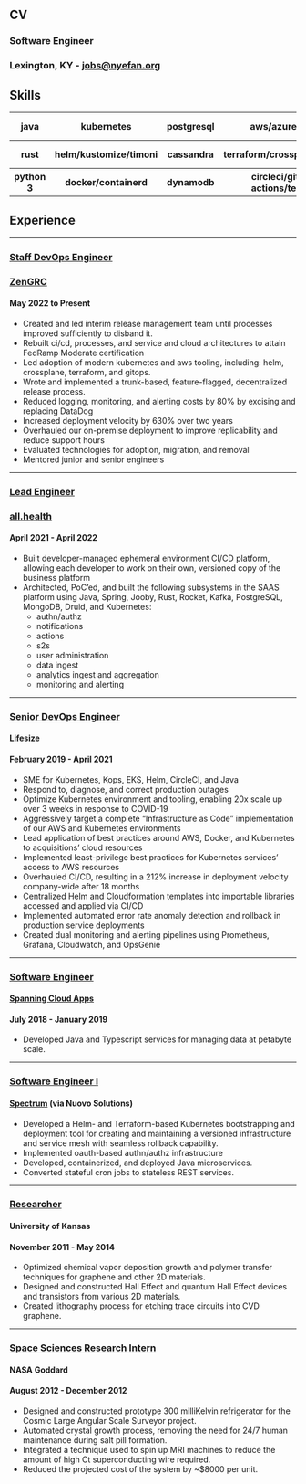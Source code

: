 ## CV

### Software Engineer

### Lexington, KY - jobs@nyefan.org

## Skills

<table>
  <tr>
    <th>java</th>
    <th>kubernetes</th>
    <th>postgresql</th>
    <th>aws/azure/gcp</th>
    <th>developer experience</th>
  </tr>
  <tr>
    <th>rust</th>
    <th>helm/kustomize/timoni</th>
    <th>cassandra</th>
    <th>terraform/crossplane/kops</th>
    <th>incident management</th>
  </tr>
  <tr>
    <th>python 3</th>
    <th>docker/containerd</th>
    <th>dynamodb</th>
    <th>circleci/github actions/tekton</th>
    <th>site reliability</th>
  </tr>
</table>

## Experience

---

### <u>Staff DevOps Engineer</u>

### [ZenGRC](https://www.zengrc.com/)

#### May 2022 to Present

- Created and led interim release management team until processes improved sufficiently to disband it.
- Rebuilt ci/cd, processes, and service and cloud architectures to attain FedRamp Moderate certification
- Led adoption of modern kubernetes and aws tooling, including: helm, crossplane, terraform, and gitops.
- Wrote and implemented a trunk-based, feature-flagged, decentralized release process.
- Reduced logging, monitoring, and alerting costs by 80% by excising and replacing DataDog
- Increased deployment velocity by 630% over two years
- Overhauled our on-premise deployment to improve replicability and reduce support hours
- Evaluated technologies for adoption, migration, and removal
- Mentored junior and senior engineers

---

### <u>Lead Engineer</u>

### [all.health](https://all.health)

#### April 2021 - April 2022

- Built developer-managed ephemeral environment CI/CD platform, allowing each developer to work on their own, versioned
  copy of the business platform
- Architected, PoC’ed, and built the following subsystems in the SAAS platform using Java, Spring, Jooby, Rust, Rocket,
  Kafka, PostgreSQL, MongoDB, Druid, and Kubernetes:
    - authn/authz
    - notifications
    - actions
    - s2s
    - user administration
    - data ingest
    - analytics ingest and aggregation
    - monitoring and alerting

---

### <u>Senior DevOps Engineer</u>

#### [Lifesize](https://www.enghousevideo.com/lifesize)

#### February 2019 - April 2021

- SME for Kubernetes, Kops, EKS, Helm, CircleCI, and Java
- Respond to, diagnose, and correct production outages
- Optimize Kubernetes environment and tooling, enabling 20x scale up over 3 weeks in response to COVID-19
- Aggressively target a complete “Infrastructure as Code” implementation of our AWS and Kubernetes environments
- Lead application of best practices around AWS, Docker, and Kubernetes to acquisitions’ cloud resources
- Implemented least-privilege best practices for Kubernetes services’ access to AWS resources
- Overhauled CI/CD, resulting in a 212% increase in deployment velocity company-wide after 18 months
- Centralized Helm and Cloudformation templates into importable libraries accessed and applied via CI/CD
- Implemented automated error rate anomaly detection and rollback in production service deployments
- Created dual monitoring and alerting pipelines using Prometheus, Grafana, Cloudwatch, and OpsGenie

---

### <u>Software Engineer</u>

#### [Spanning Cloud Apps](https://www.spanning.com/)

#### July 2018 - January 2019

- Developed Java and Typescript services for managing data at petabyte scale.

---

### <u>Software Engineer I</u>

#### [Spectrum](https://www.spectrum.com/) (via Nuovo Solutions)

- Developed a Helm- and Terraform-based Kubernetes bootstrapping and deployment tool for creating and maintaining a
  versioned infrastructure and service mesh with seamless rollback capability.
- Implemented oauth-based authn/authz infrastructure
- Developed, containerized, and deployed Java microservices.
- Converted stateful cron jobs to stateless REST services.

---

### <u>Researcher</u>

#### University of Kansas

#### November 2011 - May 2014

- Optimized chemical vapor deposition growth and polymer transfer techniques for graphene and other 2D materials.
- Designed and constructed Hall Effect and quantum Hall Effect devices and transistors from various 2D materials.
- Created lithography process for etching trace circuits into CVD graphene.

---

### <u>Space Sciences Research Intern</u>

#### NASA Goddard

#### August 2012 - December 2012

- Designed and constructed prototype 300 milliKelvin refrigerator for the Cosmic Large Angular Scale Surveyor project.
- Automated crystal growth process, removing the need for 24/7 human maintenance during salt pill formation.
- Integrated a technique used to spin up MRI machines to reduce the amount of high Ct superconducting wire required.
- Reduced the projected cost of the system by ~$8000 per unit.
